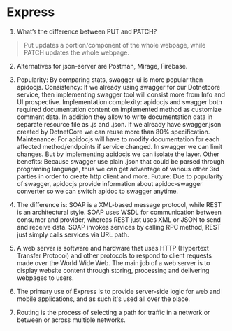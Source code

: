 # Express

1. What’s the difference between PUT and PATCH?
> Put updates a portion/component of the whole webpage, while PATCH updates the whole webpage.

2. Alternatives for json-server are Postman, Mirage, Firebase.

3. Popularity: By comparing stats,  swagger-ui is more popular then apidocjs.
Consistency: If we already using swagger for our Dotnetcore service, then implementing swagger tool will consist more from Info and UI prospective.
Implementation complexity: apidocjs and swagger both required documentation content on implemented method as customize comment data. In addition they allow to write documentation data in separate resource file as .js and .json. If we already have swagger.json created by DotnetCore we can reuse more than 80% specification.
 Maintenance: For apidocjs will have to modify documentation for each affected method/endpoints if service changed. In swagger we can limit changes. But by implementing apidocjs we can isolate the layer.
Other benefits: Because swagger use plain .json that could be parsed through programing language, thus we can get advantage of various other 3rd parties in order to create http client and more. 
Future: Due to popularity of swagger, apidocjs provide information about apidoc-swagger converter so we can switch apidoc to swagger anytime.

4. The difference is: SOAP is a XML-based message protocol, while REST is an architectural style. SOAP uses WSDL for communication between consumer and provider, whereas REST just uses XML or JSON to send and receive data. SOAP invokes services by calling RPC method, REST just simply calls services via URL path.


1. A web server is software and hardware that uses HTTP (Hypertext Transfer Protocol) and other protocols to respond to client requests made over the World Wide Web. The main job of a web server is to display website content through storing, processing and delivering webpages to users.

2. The primary use of Express is to provide server-side logic for web and mobile applications, and as such it's used all over the place.

3. Routing is the process of selecting a path for traffic in a network or between or across multiple networks. 